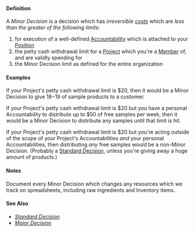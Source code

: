 #### Definition

A *Minor Decision* is a decision which has *irreversible [costs](https://github.com/gcassel/Modular-Organizing-Terminology/blob/JOBranch/terms/cost.md)* which are *less than the greater of the following limits*:

1. for execution of a well-defined [Accountability](https://github.com/gcassel/Modular-Organizing-Terminology/blob/JOBranch/terms/accountability.md) which is attached to your [Position](https://github.com/gcassel/Modular-Organizing-Terminology/blob/JOBranch/compound-terms/position.md)
2. the petty cash withdrawal limit for a [Project](https://github.com/gcassel/Modular-Organizing-Terminology/blob/JOBranch/compound-terms/project.md) which you're a [Member](https://github.com/gcassel/Modular-Organizing-Terminology/blob/JOBranch/terms/member.md) of, and are validly spending for
3. the Minor Decision limit as defined for the entire organization

#### Examples

If your Project's petty cash withdrawal limit is $20, then it would be a Minor Decision to give $18-$19 of sample products to a customer.

If your Project's petty cash withdrawal limit is $20 but you have a personal Accountability to distribute up to $50 of free samples per week, then it would be a Minor Decision to distribute any samples until that limit is hit.

If your Project's petty cash withdrawal limit is $20 but you're acting outside of the scope of your Project's Accountabilities *and* your personal Accountabilities, then distributing *any* free samples would be a non-Minor Decision. (Probably a [Standard Decision](https://github.com/gcassel/Modular-Organizing-Terminology/blob/JOBranch/compound-terms/standard-decision.md), unless you're giving away a huge amount of products.)

#### Notes

Document every Minor Decision which changes any resources which we track on spreadsheets, including raw ingredients and Inventory items.

#### See Also
* *[Standard Decision](https://github.com/gcassel/Modular-Organizing-Terminology/blob/JOBranch/compound-terms/standard-decision.md)*
* *[Major Decision](https://github.com/gcassel/Modular-Organizing-Terminology/blob/JOBranch/compound-terms/major-decision.md)*
